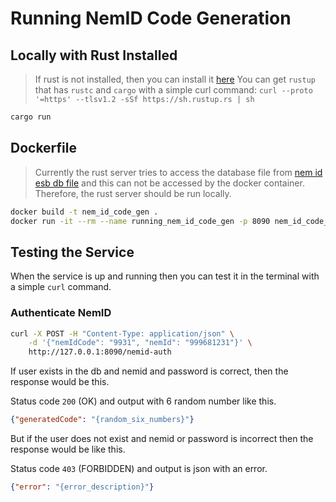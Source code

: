 # Running NemID Code Generation

## Locally with Rust Installed

> If rust is not installed, then you can install it [here](https://www.rust-lang.org/tools/install)
> You can get `rustup` that has `rustc` and `cargo` with a simple curl command: `curl --proto '=https' --tlsv1.2 -sSf https://sh.rustup.rs | sh`

```sh
cargo run
```

## Dockerfile

> Currently the rust server tries to access the database file from [nem id esb db file](../NemID_ESB/nem_id_database.sqlite) and this can not be accessed by the docker container. Therefore, the rust server should be run locally.

```sh
docker build -t nem_id_code_gen .
docker run -it --rm --name running_nem_id_code_gen -p 8090 nem_id_code_gen bash -c "cargo run"
```

## Testing the Service

When the service is up and running then you can test it in the terminal with a simple `curl` command.

### Authenticate NemID

```sh
curl -X POST -H "Content-Type: application/json" \
    -d '{"nemIdCode": "9931", "nemId": "999681231"}' \
    http://127.0.0.1:8090/nemid-auth
```

If user exists in the db and nemid and password is correct, then the response would be this.

Status code `200` (OK) and output with 6 random number like this.

```json
{"generatedCode": "{random_six_numbers}"}
```

But if the user does not exist and nemid or password is incorrect then the response would be like this.

Status code `403` (FORBIDDEN) and output is json with an error.

```json
{"error": "{error_description}"}
```
